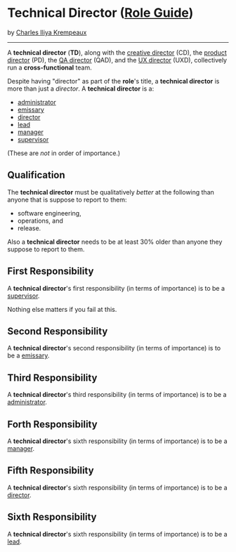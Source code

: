 # Technical Director ([Role Guide](../../README.md))

by [Charles Iliya Krempeaux](http://changelog.ca/)

---

A **technical director** (**TD**), along with
the [creative director](role/creative_director/README.md) (CD),
the [product director](role/product_director/README.md) (PD),
the [QA director](role/qa_director/README.md) (QAD), and
the [UX director](role/ux_director/README.md) (UXD),
collectively run a **cross-functional** team.

Despite having "director" as part of the **role**'s title, a **technical director** is more than just a _director_.
A **technical director** is a:

* [administrator](../../role/administrator/README.md)
* [emissary](../../role/emissary/README.md)
* [director](../../role/director/README.md)
* [lead](../../role/lead/README.md)
* [manager](../../role/manager/README.md)
* [supervisor](../../role/supervisor/README.md)

(These are _not_ in order of importance.)

## Qualification

The **technical director** must be qualitatively _better_ at the following than anyone that is suppose to report to them:

* software engineering,
* operations, and
* release.

Also a **technical director** needs to be at least 30% older than anyone they suppose to report to them.

## First Responsibility

A **technical director**'s first responsibility (in terms of importance) is to be a [supervisor](../../role/supervisor/README.md).

Nothing else matters if you fail at this.

## Second Responsibility

A **technical director**'s second responsibility (in terms of importance) is to be a [emissary](../../role/emissary/README.md).

## Third Responsibility

A **technical director**'s third responsibility (in terms of importance) is to be a [administrator](../../role/administrator/README.md).

## Forth Responsibility

A **technical director**'s sixth responsibility (in terms of importance) is to be a [manager](../../role/manager/README.md).

## Fifth Responsibility

A **technical director**'s sixth responsibility (in terms of importance) is to be a [director](../../role/director/README.md).

## Sixth Responsibility

A **technical director**'s sixth responsibility (in terms of importance) is to be a [lead](../../role/lead/README.md).

